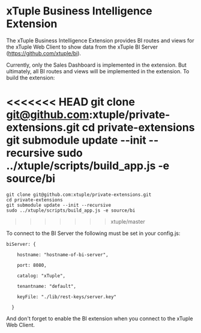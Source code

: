 xTuple Business Intelligence Extension
======================================
The xTuple Business Intelligence Extension provides BI routes and views for the xTuple Web Client
to show data from the xTuple BI Server (https://github.com/xtuple/bi).

Currently, only the Sales Dashboard is implemented in the extension.  But ultimately, all BI routes
and views will be implemented in the extension.  To build the extension:

<<<<<<< HEAD
    git clone git@github.com:xtuple/private-extensions.git
    cd private-extensions
    git submodule update --init --recursive
    sudo ../xtuple/scripts/build_app.js -e source/bi
=======
	git clone git@github.com:xtuple/private-extensions.git
	cd private-extensions
	git submodule update --init --recursive
	sudo ../xtuple/scripts/build_app.js -e source/bi
>>>>>>> xtuple/master

To connect to the BI Server the following must be set in your config.js:

    biServer: {

        hostname: "hostname-of-bi-server",

        port: 8080,

        catalog: "xTuple",

        tenantname: "default",

        keyFile: "./lib/rest-keys/server.key"

      }


And don't forget to enable the BI extension when you connect to the xTuple Web Client.
